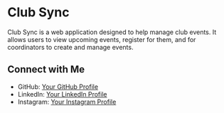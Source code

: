 # Club Sync

Club Sync is a web application designed to help manage club events. It allows users to view upcoming events, register for them, and for coordinators to create and manage events.


## Connect with Me

- GitHub: [Your GitHub Profile](https://github.com/NalgondaLokesh)
- LinkedIn: [Your LinkedIn Profile](https://www.linkedin.com/in/nalgondalokesh/)
- Instagram: [Your Instagram Profile](https://www.instagram.com/nalgondalokesh.ai/)
